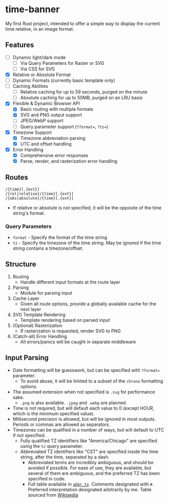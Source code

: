 # time-banner

My first Rust project, intended to offer a simple way to display the current time relative, in an image format.

## Features

- [ ] Dynamic light/dark mode
  - [ ] Via Query Parameters for Raster or SVG
  - [ ] Via CSS for SVG
- [x] Relative or Absolute Format
- [ ] Dynamic Formats (currently basic template only)
- [ ] Caching Abilities
  - [ ] Relative caching for up to 59 seconds, purged on the minute
  - [ ] Absolute caching for up to 50MB, purged on an LRU basis
- [x] Flexible & Dynamic Browser API
  - [x] Basic routing with multiple formats
  - [x] SVG and PNG output support
  - [ ] JPEG/WebP support
  - [ ] Query parameter support (`?format=`, `?tz=`)
- [x] Timezone Support
  - [x] Timezone abbreviation parsing
  - [x] UTC and offset handling
- [x] Error Handling
  - [x] Comprehensive error responses
  - [x] Parse, render, and rasterization error handling

## Routes

```shell
/{time}[.{ext}]
/{rel|relative}/{time}[.{ext}]
/{abs|absolute}/{time}[.{ext}]
```

- If relative or absolute is not specified, it will be the opposite of the time string's format.

### Query Parameters

- `format` - Specify the format of the time string
- `tz` - Specify the timezone of the time string. May be ignored if the time string contains a timezone/offset.

## Structure

1. Routing
   - Handle different input formats at the route layer
2. Parsing
   - Module for parsing input
3. Cache Layer
   - Given all route options, provide a globally available cache for the next layer
4. SVG Template Rendering
   - Template rendering based on parsed input
5. (Optional) Rasterization
   - If rasterization is requested, render SVG to PNG
6. (Catch-all) Error Handling
   - All errors/panics will be caught in separate middleware

## Input Parsing

- Date formatting will be guesswork, but can be specified with `?format=` parameter.
  - To avoid abuse, it will be limited to a subset of the `chrono` formatting options.
- The assumed extension when not specified is `.svg` for performance sake.
  - `.png` is also available. `.jpeg` and `.webp` are planned.
- Time is not required, but will default each value to 0 (except HOUR, which is the minimum specified value).
- Millisecond precision is allowed, but will be ignored in most outputs. Periods or commas are allowed as separators.
- Timezones can be qualified in a number of ways, but will default to UTC if not specified.
  - Fully qualified TZ identifiers like "America/Chicago" are specified using the `tz` query parameter.
  - Abbreviated TZ identifiers like "CST" are specified inside the time string, after the time, separated by a dash.
    - Abbreviated terms are incredibly ambiguous, and should be avoided if possible. For ease of use, they are
      available, but several of them are ambiguous, and the preferred TZ has been specified in code.
    - Full table available in [`abbr_tz`](./src/abbr_tz). Comments designated with `#`. Preferred interpretation
      designated arbitrarily by me. Table sourced
      from [Wikipedia](https://en.wikipedia.org/wiki/List_of_time_zone_abbreviations)
